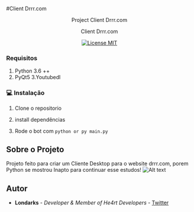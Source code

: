#Client Drrr.com

<p align="center">Project Client Drrr.com</p>
<p align="center">Client Drrr.com</p>

<p align="center">
  <a href="https://opensource.org/licenses/MIT">
    <img src="https://img.shields.io/badge/License-MIT-blue.svg" alt="License MIT">
  </a>
</p>


### Requisitos
1. Python 3.6 ++
2. PyQt5
3.Youtubedl

### :computer: Instalação
 
1. Clone o repositorio

2. install dependências

3. Rode o bot com  ``` python or py main.py ```

## Sobre o Projeto

Projeto feito para criar um Cliente Desktop para o website drrr.com, porem Python se mostrou Inapto para continuar esse estudos!
![Alt text](https://files.catbox.moe/072s7t.png "Home")
## Autor
- **Londarks** - _Developer & Member of He4rt Developers_ - [Twitter](https://twitter.com/londarks)



